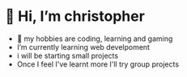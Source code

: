 # 👋 Hi, I’m christopher
- 👀 my hobbies are coding, learning and gaming
- I’m currently learning web develpoment
- i will be starting small projects
- Once I feel I've learnt more I'll try group projects

<!---
fox5352/fox5352 is a ✨ special ✨ repository because its `README.md` (this file) appears on your GitHub profile.
You can click the Preview link to take a look at your changes.
--->
